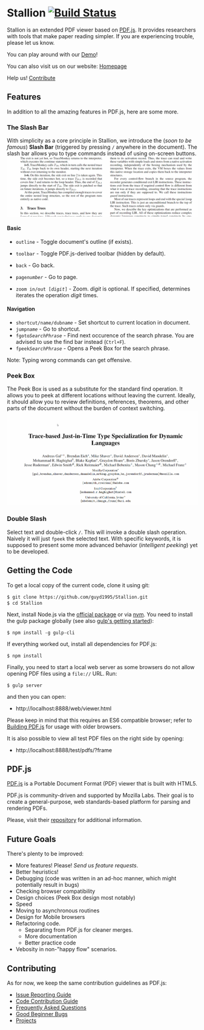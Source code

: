 # Stallion [![Build Status](https://travis-ci.com/guyd1995/Stallion.svg?branch=master)](https://travis-ci.org/guyd1995/Stallion) 
Stallion is an extended PDF viewer based on [PDF.js](https://mozilla.github.io/pdf.js/). 
It provides researchers with tools that make paper reading simpler.
If you are experiencing trouble, please let us know.


You can play around with our [Demo](https://guyd1995.github.io/Stallion/web/viewer.html)!
 
You can also visit us on our website: [Homepage](https://guyd1995.github.io/Stallion)

Help us! [Contribute](#contributing)

## Features
In addition to all the amazing features in PDF.js, here are some more.

### The Slash Bar
With simplicity as a core principle in Stallion, we introduce the (*soon to be famous*) **Slash Bar** (triggered by pressing `/` anywhere in the document). 
The slash bar allows you to type commands instead of using on-screen buttons. 
![Slash Bar](docs/contents/images/zoom_slash_bar.gif)
#### Basic

* `outline` - Toggle document's outline (if exists).
* `toolbar` - Toggle PDF.js-derived toolbar (hidden by default).

* `back` - Go back.
* `page`*`number`* - Go to page.
* `zoom in/out [`*`digit`*`]` - Zoom. *digit* is optional. If specified, determines iterates the operation *digit* times.

#### Navigation
* `shortcut/name/dub`*`name`* - Set shortcut to current location in document.
* `jump`*`name`* - Go to shortcut.  
* `fgoto`*`SearchPhrase`* - Find next occurence of the search phrase. You are advised to use the find bar instead (`Ctrl+F`).
*  `fpeek`*`SearchPhrase`* - Opens a Peek Box for the search phrase.


Note: Typing wrong commands can get offensive.

### Peek Box
The Peek Box is used as a substitute for the standard find operation. 
It allows you to peek at different locations without leaving the current.
Ideally, it should allow you to review definitions, references, theorems, and other parts of the document without the burden of context switching.
![Peek Box](docs/contents/images/peek_box.gif)


### Double Slash
Select text and double-click `/`. This will invoke a double slash operation. Naively it will just `fpeek` the selected text. With specific keywords, it is supposed to present some more advanced behavior (*intelligent peeking*) yet to be developed.



## Getting the Code

To get a local copy of the current code, clone it using git:

    $ git clone https://github.com/guyd1995/Stallion.git
    $ cd Stallion

Next, install Node.js via the [official package](https://nodejs.org) or via
[nvm](https://github.com/creationix/nvm). You need to install the gulp package
globally (see also [gulp's getting started](https://github.com/gulpjs/gulp/blob/master/docs/getting-started.md#getting-started)):

    $ npm install -g gulp-cli

If everything worked out, install all dependencies for PDF.js:

    $ npm install

Finally, you need to start a local web server as some browsers do not allow opening
PDF files using a `file://` URL. Run:

    $ gulp server

and then you can open:

+ http://localhost:8888/web/viewer.html

Please keep in mind that this requires an ES6 compatible browser; refer to [Building PDF.js](https://github.com/mozilla/pdf.js/blob/master/README.md#building-pdfjs) for usage with older browsers.

It is also possible to view all test PDF files on the right side by opening:

+ http://localhost:8888/test/pdfs/?frame

## PDF.js
[PDF.js](https://mozilla.github.io/pdf.js/) is a Portable Document Format (PDF) viewer that is built with HTML5.

PDF.js is community-driven and supported by Mozilla Labs. Their goal is to
create a general-purpose, web standards-based platform for parsing and
rendering PDFs.

Please, visit their [repository](https://mozilla.github.io/pdf.js/) for additional information.

## Future Goals
There's plenty to be improved:
* More features! Please! *Send us feature requests*.
* Better heuristics!
* Debugging (code was written in an ad-hoc manner, which might potentially result in bugs)
* Checking browser compatibility
* Design choices (Peek Box design most notably)
* Speed
* Moving to asynchronous routines
* Design for Mobile browsers
* Refactoring code. 
	* Separating from PDF.js for cleaner merges.
	* More documentation
	* Better practice code
* Vebosity in non-"happy flow" scenarios.
 

## Contributing

As for now, we keep the same contribution guidelines as PDF.js:

* [Issue Reporting Guide](https://github.com/mozilla/pdf.js/blob/master/.github/CONTRIBUTING.md)
* [Code Contribution Guide](https://github.com/mozilla/pdf.js/wiki/Contributing)
* [Frequently Asked Questions](https://github.com/mozilla/pdf.js/wiki/Frequently-Asked-Questions)
* [Good Beginner Bugs](https://github.com/mozilla/pdf.js/issues?direction=desc&labels=5-good-beginner-bug&page=1&sort=created&state=open)
* [Projects](https://github.com/mozilla/pdf.js/projects)

